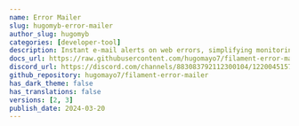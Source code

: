```yaml
---
name: Error Mailer
slug: hugomyb-error-mailer
author_slug: hugomyb
categories: [developer-tool]
description: Instant e-mail alerts on web errors, simplifying monitoring and application stability.
docs_url: https://raw.githubusercontent.com/hugomayo7/filament-error-mailer/main/README.md
discord_url: https://discord.com/channels/883083792112300104/1220045157018239156
github_repository: hugomayo7/filament-error-mailer
has_dark_theme: false
has_translations: false
versions: [2, 3]
publish_date: 2024-03-20
---
```

